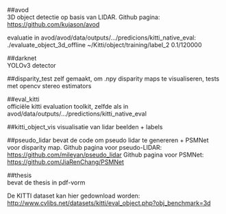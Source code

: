##avod			
3D object detectie op basis van LIDAR. 
Github pagina: https://github.com/kujason/avod

evaluatie in avod/avod/data/outputs/.../predicions/kitti_native_eval: 
	./evaluate_object_3d_offline ~/Kitti/object/training/label_2 0.1/120000
	
##darknet		
YOLOv3 detector

##disparity_test
zelf gemaakt, om .npy disparity maps te visualiseren, tests met opencv stereo estimators

##eval_kitti		
officiële kitti evaluation toolkit, zelfde als in avod/data/outputs/.../predictions/kitti_native_eval

##kitti_object_vis
visualisatie van lidar beelden + labels

##pseudo_lidar
bevat de code om pseudo lidar te genereren + PSMNet voor disparity map.
Github pagina voor pseudo-LIDAR: https://github.com/mileyan/pseudo_lidar
Github pagina voor PSMNet: https://github.com/JiaRenChang/PSMNet

##thesis	
bevat de thesis in pdf-vorm

De KITTI dataset kan hier gedownload worden: http://www.cvlibs.net/datasets/kitti/eval_object.php?obj_benchmark=3d
